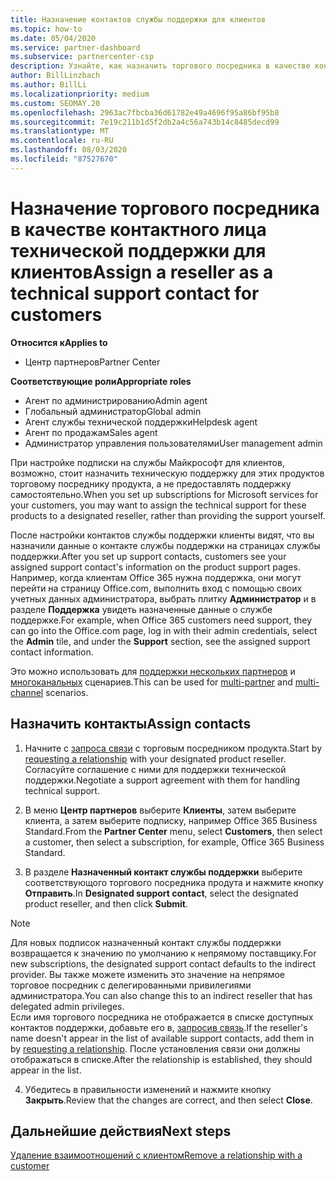 ```yaml
---
title: Назначение контактов службы поддержки для клиентов
ms.topic: how-to
ms.date: 05/04/2020
ms.service: partner-dashboard
ms.subservice: partnercenter-csp
description: Узнайте, как назначить торгового посредника в качестве контактного лица технической поддержки для клиентов, имеющих подписки на службы Майкрософт.
author: BillLinzbach
ms.author: BillLi
ms.localizationpriority: medium
ms.custom: SEOMAY.20
ms.openlocfilehash: 2963ac7fbcba36d61782e49a4696f95a86bf95b8
ms.sourcegitcommit: 7e19c211b1d5f2db2a4c56a743b14c8485decd99
ms.translationtype: MT
ms.contentlocale: ru-RU
ms.lasthandoff: 08/03/2020
ms.locfileid: "87527670"
---
```

# <a name="assign-a-reseller-as-a-technical-support-contact-for-customers"></a><span data-ttu-id="ae874-103">Назначение торгового посредника в качестве контактного лица технической поддержки для клиентов</span><span class="sxs-lookup"><span data-stu-id="ae874-103">Assign a reseller as a technical support contact for customers</span></span>

<span data-ttu-id="ae874-104">**Относится к**</span><span class="sxs-lookup"><span data-stu-id="ae874-104">**Applies to**</span></span>

- <span data-ttu-id="ae874-105">Центр партнеров</span><span class="sxs-lookup"><span data-stu-id="ae874-105">Partner Center</span></span>

<span data-ttu-id="ae874-106">**Соответствующие роли**</span><span class="sxs-lookup"><span data-stu-id="ae874-106">**Appropriate roles**</span></span>

- <span data-ttu-id="ae874-107">Агент по администрированию</span><span class="sxs-lookup"><span data-stu-id="ae874-107">Admin agent</span></span>
- <span data-ttu-id="ae874-108">Глобальный администратор</span><span class="sxs-lookup"><span data-stu-id="ae874-108">Global admin</span></span>
- <span data-ttu-id="ae874-109">Агент службы технической поддержки</span><span class="sxs-lookup"><span data-stu-id="ae874-109">Helpdesk agent</span></span>
- <span data-ttu-id="ae874-110">Агент по продажам</span><span class="sxs-lookup"><span data-stu-id="ae874-110">Sales agent</span></span>
- <span data-ttu-id="ae874-111">Администратор управления пользователями</span><span class="sxs-lookup"><span data-stu-id="ae874-111">User management admin</span></span>

<span data-ttu-id="ae874-112">При настройке подписки на службы Майкрософт для клиентов, возможно, стоит назначить техническую поддержку для этих продуктов торговому посреднику продукта, а не предоставлять поддержку самостоятельно.</span><span class="sxs-lookup"><span data-stu-id="ae874-112">When you set up subscriptions for Microsoft services for your customers, you may want to assign the technical support for these products to a designated reseller, rather than providing the support yourself.</span></span>

<span data-ttu-id="ae874-113">После настройки контактов службы поддержки клиенты видят, что вы назначили данные о контакте службы поддержки на страницах службы поддержки.</span><span class="sxs-lookup"><span data-stu-id="ae874-113">After you set up support contacts, customers see your assigned support contact's information on the product support pages.</span></span> <span data-ttu-id="ae874-114">Например, когда клиентам Office 365 нужна поддержка, они могут перейти на страницу Office.com, выполнить вход с помощью своих учетных данных администратора, выбрать плитку **Администратор** и в разделе **Поддержка** увидеть назначенные данные о службе поддержке.</span><span class="sxs-lookup"><span data-stu-id="ae874-114">For example, when Office 365 customers need support, they can go into the Office.com page, log in with their admin credentials, select the **Admin** tile, and under the **Support** section, see the assigned support contact information.</span></span>

<span data-ttu-id="ae874-115">Это можно использовать для [поддержки нескольких партнеров](multipartner.md) и [многоканальных](multichannel.md) сценариев.</span><span class="sxs-lookup"><span data-stu-id="ae874-115">This can be used for [multi-partner](multipartner.md) and [multi-channel](multichannel.md) scenarios.</span></span> 


## <a name="assign-contacts"></a><span data-ttu-id="ae874-116">Назначить контакты</span><span class="sxs-lookup"><span data-stu-id="ae874-116">Assign contacts</span></span>

1.  <span data-ttu-id="ae874-117">Начните с [запроса связи](request-a-relationship-with-a-customer.md) с торговым посредником продукта.</span><span class="sxs-lookup"><span data-stu-id="ae874-117">Start by [requesting a relationship](request-a-relationship-with-a-customer.md) with your designated product reseller.</span></span> <span data-ttu-id="ae874-118">Согласуйте соглашение с ними для поддержки технической поддержки.</span><span class="sxs-lookup"><span data-stu-id="ae874-118">Negotiate a support agreement with them for handling technical support.</span></span>

2.  <span data-ttu-id="ae874-119">В меню **Центр партнеров** выберите **Клиенты**, затем выберите клиента, а затем выберите подписку, например Office 365 Business Standard.</span><span class="sxs-lookup"><span data-stu-id="ae874-119">From the **Partner Center** menu, select **Customers**, then select a customer, then select a subscription, for example, Office 365 Business Standard.</span></span>

3.  <span data-ttu-id="ae874-120">В разделе **Назначенный контакт службы поддержки** выберите соответствующого торгового посредника продута и нажмите кнопку **Отправить**.</span><span class="sxs-lookup"><span data-stu-id="ae874-120">In  **Designated support contact**, select the designated product reseller, and then click **Submit**.</span></span> 

   >[!NOTE]  
 ><span data-ttu-id="ae874-121">Для новых подписок назначенный контакт службы поддержки возвращается к значению по умолчанию к непрямому поставщику.</span><span class="sxs-lookup"><span data-stu-id="ae874-121">For new subscriptions, the designated support contact defaults to the indirect provider.</span></span> <span data-ttu-id="ae874-122">Вы также можете изменить это значение на непрямое торговое посредник с делегированными привилегиями администратора.</span><span class="sxs-lookup"><span data-stu-id="ae874-122">You can also change this to an indirect reseller that has delegated admin privileges.</span></span>    
><span data-ttu-id="ae874-123">Если имя торгового посредника не отображается в списке доступных контактов поддержки, добавьте его в, [запросив связь](request-a-relationship-with-a-customer.md).</span><span class="sxs-lookup"><span data-stu-id="ae874-123">If the reseller's name doesn't appear in the list of available support contacts, add them in by [requesting a relationship](request-a-relationship-with-a-customer.md).</span></span> <span data-ttu-id="ae874-124">После установления связи они должны отображаться в списке.</span><span class="sxs-lookup"><span data-stu-id="ae874-124">After the relationship is established, they should appear in the list.</span></span>  

4.  <span data-ttu-id="ae874-125">Убедитесь в правильности изменений и нажмите кнопку **Закрыть**.</span><span class="sxs-lookup"><span data-stu-id="ae874-125">Review that the changes are correct, and then select **Close**.</span></span>

## <a name="next-steps"></a><span data-ttu-id="ae874-126">Дальнейшие действия</span><span class="sxs-lookup"><span data-stu-id="ae874-126">Next steps</span></span>

[<span data-ttu-id="ae874-127">Удаление взаимоотношений с клиентом</span><span class="sxs-lookup"><span data-stu-id="ae874-127">Remove a relationship with a customer</span></span>](remove-a-relationship.md)